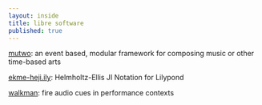 ```yaml
---
layout: inside
title: libre software
published: true
---
```


[mutwo](https://github.com/mutwo-org/mutwo): an event based, modular framework for composing music or other time-based arts

[ekme-heji.ily](https://github.com/levinericzimmermann/ekme-heji.ily): Helmholtz-Ellis JI Notation for Lilypond

[walkman](https://github.com/audiowalkman/walkman): fire audio cues in performance contexts
